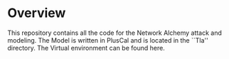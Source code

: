 # Overview

This repository contains all the code for the Network Alchemy attack and modeling. The Model is written in PlusCal and is located in  the ``Tla'' directory. The Virtual environment can be found here.
